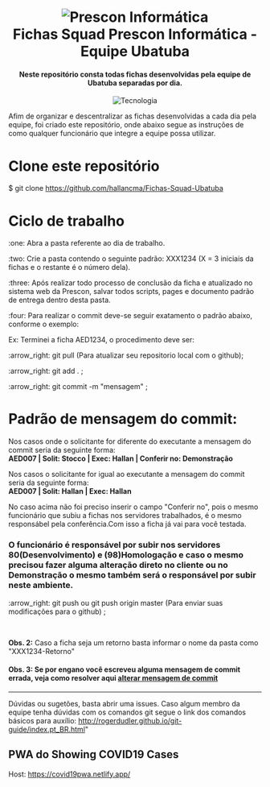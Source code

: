 <h1 align = "center">
    <img alt = "Prescon Informática" src = "http://www.presconinformatica.com.br/img/logo_prescon.png" />
    <br>
    Fichas Squad Prescon Informática - Equipe Ubatuba
</h1>

<h4 align = "center">
  Neste repositório consta todas fichas desenvolvidas pela equipe de Ubatuba separadas por dia.
</h4>
<p align = "center">
  <img alt = "Tecnologia" src = "https://img.shields.io/badge/apex--oracle-100%25-blue">
</p>


Afim de organizar e descentralizar as fichas desenvolvidas a cada dia pela equipe, foi criado este repositório, onde abaixo segue as instruções de como qualquer funcionário que integre a equipe possa utilizar.

# Clone este repositório
$ git clone https://github.com/hallancma/Fichas-Squad-Ubatuba

# Ciclo de trabalho
<p>:one: Abra a pasta referente ao dia de trabalho. </p>
<p>:two: Crie a pasta contendo o seguinte padrão: XXX1234 (X = 3 iniciais da fichas e o restante é o número dela).</p>
<p>:three: Após realizar todo processo de conclusão da ficha e atualizado no sistema web da Prescon, salvar todos
scripts, pages e documento padrão de entrega dentro desta pasta.</p>
<p>:four: Para realizar o commit deve-se seguir exatamento o padrão abaixo, conforme o exemplo:</p>

Ex: Terminei a ficha AED1234, o procedimento deve ser:

<p>:arrow_right: git pull (Para atualizar seu repositorio local com o github);</p>
<p>:arrow_right: git add . ;</p>

<p>:arrow_right: git commit -m "mensagem" ;</p>

# Padrão de mensagem do commit:
<p>
Nos casos onde o solicitante for diferente do executante a mensagem do commit seria da seguinte forma: <br>
    <b>AED007 | Solit: Stocco | Exec: Hallan | Conferir no: Demonstração</b>
</p>

<p>
 Nos casos o solicitante for igual ao executante a mensagem do commit seria da seguinte forma:<br>
    <b>AED007 | Solit: Hallan | Exec: Hallan </b>   
</p>

<p>
No caso acima não foi preciso inserir o campo "Conferir no", pois o mesmo funcionário que subiu
a fichas nos servidores trabalhados, é o mesmo responsábel pela conferência.Com isso a ficha 
já vai para você testada.     
</p>




<h3>
O funcionário é responsável por subir nos servidores 80(Desenvolvimento) e (98)Homologação e caso o mesmo precisou fazer alguma alteração direto no cliente ou no Demonstração o mesmo também será o responsável por subir neste ambiente.
</h3>

<p>:arrow_right: git push ou git push origin master  (Para enviar suas modificações para o github) ; </p>

<br>
<p><b>Obs. 2:</b> Caso a ficha seja um retorno basta informar o nome da pasta como "XXX1234-Retorno"</p>

#### Obs. 3: Se por engano você escreveu alguma mensagem de commit errada, veja como resolver aqui [alterar mensagem de commit](https://github.com/nemuba/change-commit-message)




---

Dúvidas ou sugetões, basta abrir uma issues. Caso algum membro da equipe tenha dúvidas com os comandos git segue o link dos comandos básicos para auxílio: http://rogerdudler.github.io/git-guide/index.pt_BR.html" 


## PWA do Showing COVID19 Cases

Host: https://covid19pwa.netlify.app/
